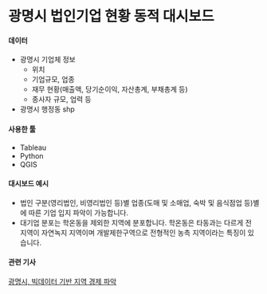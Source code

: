 # 광명시 법인기업 현황 동적 대시보드

#### 데이터 
- 광명시 기업체 정보 
  - 위치
  - 기업규모, 업종
  - 재무 현황(매출액, 당기순이익, 자산총계, 부채총계 등)
  - 종사자 규모, 업력 등
- 광명시 행정동 shp

#### 사용한 툴
- Tableau
- Python
- QGIS

#### 대시보드 예시
- 법인 구분(영리법인, 비영리법인 등)별 업종(도매 및 소매업, 숙박 및 음식점업 등)별에 따른 기업 입지 파악이 가능합니다.
- 대기업 분포는 학온동을 제외한 지역에 분포합니다. 학온동은 타동과는 다르게 전 지역이 자연녹지 지역이며 개발제한구역으로 전형적인 농촉 지역이라는 특징이 있습니다.

#### 관련 기사
[광명시, 빅데이터 기반 지역 경제 파악](https://www.aitimes.com/news/articleView.html?idxno=120287)
